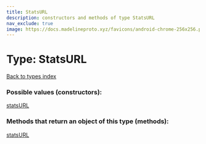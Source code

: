 ```yaml
---
title: StatsURL
description: constructors and methods of type StatsURL
nav_exclude: true
image: https://docs.madelineproto.xyz/favicons/android-chrome-256x256.png
---
```

# Type: StatsURL
[Back to types index](index.md)



### Possible values (constructors):

[statsURL](../constructors/statsURL.md)  



### Methods that return an object of this type (methods):



[statsURL](../constructors/statsURL.md)  


